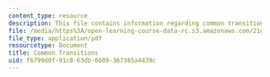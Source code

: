 ```yaml
---
content_type: resource
description: This file contains information regarding common transitions.
file: /media/https%3A/open-learning-course-data-rc.s3.amazonaws.com/21g-228-advanced-workshop-in-writing-for-social-sciences-and-architecture-els-spring-2007/f6799d0f91c863db6609367385a4439c_MIT21G.228S07_transitions.pdf
file_type: application/pdf
resourcetype: Document
title: Common Transitions
uid: f6799d0f-91c8-63db-6609-367385a4439c
---
```

